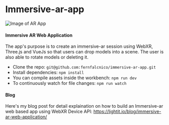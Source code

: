 # Immersive-ar-app

![Image of AR App](https://user-images.githubusercontent.com/73354864/121573190-57af1b80-c9fb-11eb-83cf-840da31904da.png)

#### Immersive AR Web Application

The app's purpose is to create an immersive-ar session using WebXR, Three.js and VueJs so that users can drop models into a scene. The user is also able to rotate models or deleting it.

-   Clone the repo: `git@github.com:fernfalcnico/immersive-ar-app.git`
-   Install dependencies: `npm install`
-   You can compile assets inside the workbench: `npm run dev`
-   To continuously watch for file changes: `npm run watch`



#### Blog
Here's my blog post for detail explaination on how to build an Immersive-ar web based app using WebXR Device API:
https://lightit.io/blog/immersive-ar-web-application/

